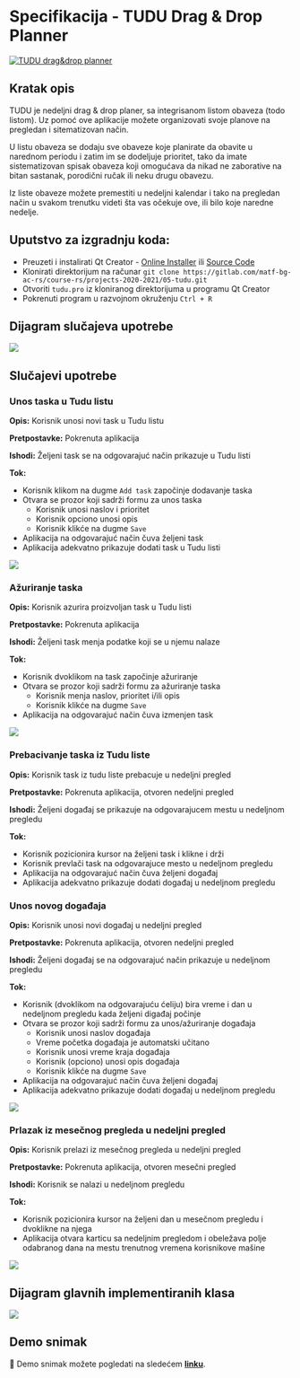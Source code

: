 # Specifikacija - TUDU Drag & Drop Planner

[![TUDU drag&drop planner](../tudu/resources/readme/tudu_hero_image_m.png)](https://gitlab.com/matf-bg-ac-rs/course-rs/projects-2020-2021/05-tudu/-/raw/master/tudu/resources/readme/tudu_hero_image_m.png)

## Kratak opis

TUDU je nedeljni drag & drop planer, sa integrisanom listom obaveza (todo listom). Uz pomoć ove aplikacije možete organizovati svoje planove na pregledan  i sitematizovan način.

U listu obaveza se dodaju sve obaveze koje planirate da obavite u narednom periodu i zatim im se dodeljuje prioritet, tako da imate sistematizovan spisak obaveza koji omogućava da nikad ne zaborative na bitan sastanak, porodični ručak ili neku drugu obavezu.

Iz liste obaveze možete premestiti u nedeljni kalendar i tako na pregledan način u svakom trenutku videti šta vas očekuje ove, ili bilo koje naredne nedelje.

## Uputstvo za izgradnju koda:

- Preuzeti i instalirati Qt Creator - [Online Installer](https://www.qt.io/download-qt-installer) ili [Source Code](https://www.qt.io/download-open-source)
- Klonirati direktorijum na računar `git clone https://gitlab.com/matf-bg-ac-rs/course-rs/projects-2020-2021/05-tudu.git`
- Otvoriti `tudu.pro` iz kloniranog direktorijuma u programu Qt Creator
- Pokrenuti program u razvojnom okruženju `Ctrl + R`

## Dijagram slučajeva upotrebe

![](slucajevi_upotrebe.png)



## Slučajevi upotrebe

### Unos taska u Tudu listu

**Opis:** Korisnik unosi novi task u Tudu listu

**Pretpostavke:** Pokrenuta aplikacija

**Ishodi:** Željeni task se na odgovarajuć način prikazuje u Tudu listi

**Tok:**

- Korisnik klikom na dugme `Add task` započinje dodavanje taska
- Otvara se prozor koji sadrži formu za unos taska
  - Korisnik unosi naslov i prioritet
  - Korisnik opciono unosi opis
  - Korisnik klikće na dugme `Save`
- Aplikacija na odgovarajuć način čuva željeni task
- Aplikacija adekvatno prikazuje dodati task u Tudu listi

![](dijagram_sekvenci_unos_novog_taska.png)

### Ažuriranje taska

**Opis:** Korisnik azurira proizvoljan task u Tudu listi

**Pretpostavke:** Pokrenuta aplikacija

**Ishodi:** Željeni task menja podatke koji se u njemu nalaze

**Tok:**

- Korisnik dvoklikom na task započinje ažuriranje
- Otvara se prozor koji sadrži formu za ažuriranje taska
  - Korisnik menja naslov, prioritet i/ili opis
  - Korisnik klikće na dugme `Save`
- Aplikacija na odgovarajuć način čuva izmenjen task

![](dijagram_sekvenci_azuriranje_taska.png)

### Prebacivanje taska iz Tudu liste

**Opis:** Korisnik task iz tudu liste prebacuje u nedeljni pregled

**Pretpostavke:** Pokrenuta aplikacija, otvoren nedeljni pregled

**Ishodi:** Željeni događaj se prikazuje na odgovarajucem mestu u nedeljnom pregledu

**Tok:**

- Korisnik pozicionira kursor na željeni task i klikne i drži
- Korisnik prevlači task na odgovarajuce mesto u nedeljnom pregledu
- Aplikacija na odgovarajuć način čuva željeni događaj
- Aplikacija adekvatno prikazuje dodati događaj u nedeljnom pregledu


### Unos novog događaja

**Opis:** Korisnik unosi novi događaj u nedeljni pregled

**Pretpostavke:** Pokrenuta aplikacija, otvoren nedeljni pregled

**Ishodi:** Željeni događaj se na odgovarajuć način prikazuje u nedeljnom pregledu

**Tok:**

- Korisnik (dvoklikom na odgovarajuću ćeliju) bira vreme i dan u nedeljnom pregledu kada željeni digađaj počinje
- Otvara se prozor koji sadrži formu za unos/ažuriranje događaja
  - Korisnik unosi naslov događaja
  - Vreme početka događaja je automatski učitano
  - Korisnik unosi vreme kraja događaja
  - Korisnik (opciono) unosi opis događaja
  - Korisnik klikće na dugme `Save`
- Aplikacija na odgovarajuć način čuva željeni događaj
- Aplikacija adekvatno prikazuje dodati događaj u nedeljnom pregledu 

![](dijagram_sekvenci_unos_novog_dogadjaja.png)


### Prlazak iz mesečnog pregleda u nedeljni pregled

**Opis:** Korisnik prelazi iz mesečnog pregleda u nedeljni pregled

**Pretpostavke:** Pokrenuta aplikacija, otvoren mesečni pregled

**Ishodi:** Korisnik se nalazi u nedeljnom pregledu

**Tok:**

- Korisnik pozicionira kursor na željeni dan u mesečnom pregledu i dvoklikne na njega
- Aplikacija otvara karticu sa nedeljnim pregledom i obeležava polje odabranog dana na mestu trenutnog vremena korisnikove mašine

![](dijagram_sekvenci_prelazak_iz_mesecnog_u_nedeljni.png)


## Dijagram glavnih implementiranih klasa

![](dijagram_klasa.png)





## Demo snimak

:movie_camera: Demo snimak možete pogledati na sledećem **[linku](https://youtu.be/BZ75_l5egiE)**.
